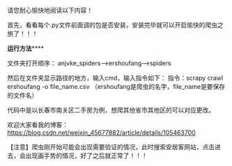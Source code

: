 请您耐心愉快地阅读以下内容！

首先，看看每个.py文件前面调的包是否安装，安装完毕就可以开启愉快的爬虫之旅了！！！

********************************运行方法************************************

文件夹打开顺序：
anjvke_spiders——>ershoufang——>spiders

然后在文件夹显示路径的地方，输入cmd，输入指令如下：
指令：scrapy crawl ershoufang -o file_name.csv
（ershoufang是爬虫的名字，file_name是要保存的文件名）

代码中是以长春市南关区二手房为例，想爬其他省市其他区的可以对应更改。

欢迎大家看我的博客：
https://blog.csdn.net/weixin_45677882/article/details/105463700

【注意】爬虫刚开始可能会出现需要验证的情况，此时搜索安居客网站，点击进去，会出现画手势的情况，好了之后就正常了！！！


